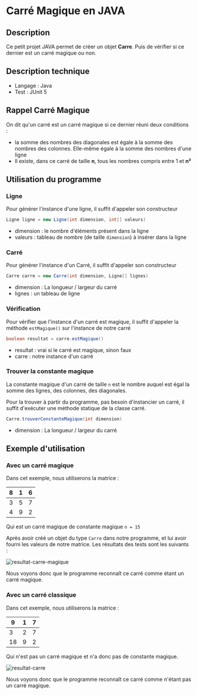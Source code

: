 # Carré Magique en JAVA

## Description

Ce petit projet JAVA permet de créer un objet **Carre**.
Puis de vérifier si ce dernier est un carré magique ou non.

## Description technique

* Langage : Java
* Test : JUnit 5

## Rappel Carré Magique 

On dit qu'un carré est un carré magique si ce dernier réuni deux conditions :

- la somme des nombres des diagonales est égale à la somme des nombres des colonnes. Elle-même égale à la somme des 
nombres d'une ligne
- Il existe, dans ce carré de taille **n**, tous les nombres compris entre 1 et **n&#x00B2;**

## Utilisation du programme

### Ligne

Pour générer l'instance d'une ligne, il suffit d'appeler son constructeur
```java
Ligne ligne = new Ligne(int dimension, int[] valeurs)
```
* dimension : le nombre d'éléments présent dans la ligne
* valeurs : tableau de nombre (de taille `dimension`) à insérer dans la ligne

### Carré

Pour générer l'instance d'un Carré, il suffit d'appeler son constructeur 
```java
Carre carre = new Carre(int dimension, Ligne[] lignes)
```
* dimension : La longueur / largeur du carré
* lignes : un tableau de ligne

### Vérification

Pour vérifier que l'instance d'un carré est magique, il suffit d'appeler la méthode `estMagique()` sur l'instance de 
notre carré
```java
boolean resultat = carre.estMagique()
```
* resultat : vrai si le carré est magique, sinon faux
* carre : notre instance d'un carré

### Trouver la constante magique

La constante magique d'un carré de taille `n` est le nombre auquel est égal la somme des lignes, des colonnes, des 
diagonales.

Pour la trouver à partir du programme, pas besoin d'instancier un carré, il suffit d'exécuter une méthode statique de
la classe carré.
```java
Carre.trouverConstanteMagique(int dimension)
```
* dimension : La longueur / largeur du carré

## Exemple d'utilisation

### Avec un carré magique

Dans cet exemple, nous utiliserons la matrice : 

| 8 | 1 | 6 |
| - | - | - |
| 3 | 5 | 7 |
| 4 | 9 | 2 |

Qui est un carré magique de constante magique `n = 15`

Après avoir créé un objet du type `Carre` dans notre programme, et lui avoir fourni les valeurs de notre matrice.
Les résultats des tests sont les suivants : 

![resultat-carre-magique](https://bastien.nizart.me/projets/carre-magique/resultat-carre-magique.png)

Nous voyons donc que le programme reconnaît ce carré comme étant un carré magique.

### Avec un carré classique

Dans cet exemple, nous utiliserons la matrice : 

| 9 | 1 | 7 |
| - | - | - |
| 3 | 2 | 7 |
| 18 | 9 | 2 |

Qui n'est pas un carré magique et n'a donc pas de constante magique.

![resultat-carre](https://bastien.nizart.me/projets/carre-magique/resultat-carre.png)

Nous voyons donc que le programme reconnaît ce carré comme n'étant pas un carré magique.
